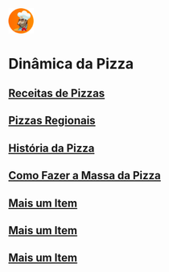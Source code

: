 <img src="https://github.com/AbuSpace/pizza/blob/main/images/logo.png" width="10%" height="50%">

# Dinâmica da Pizza

## [Receitas de Pizzas](Receitas-Pizzas.md)
## [Pizzas Regionais](Regional-Pizzas.md)
## [História da Pizza](Historia-Pizzas.md)
## [Como Fazer a Massa da Pizza](Massa_Pizzas.md)
## [Mais um Item]()
## [Mais um Item]()
## [Mais um Item]()

